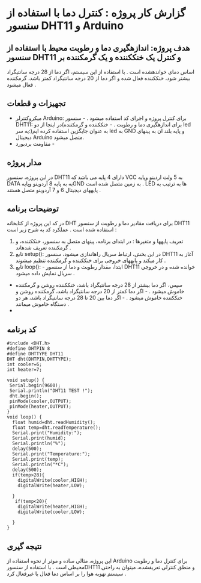 # گزارش کار پروژه : کنترل دما با استفاده از سنسور DHT11 و Arduino

## هدف پروژه: اندازهگیری دما و رطوبت محیط با استفاده از سنسور DHT11 و کنترل یک خنککننده و یک گرمکننده بر
اساس دمای خواندهشده است . با استفاده از این سیستم، اگر دما از 28 درجه سانتیگراد بیشتر شود، خنککننده فعال شده و اگر
دما از 20 درجه سانتیگراد کمتر باشد، گرمکننده فعال میشود .

## تجهیزات و قطعات
- میکروکنترلر Arduino: برای کنترل پروژه و اجرای کد استفاده میشود . - سنسور DHT11: برای اندازهگیری دما و رطوبت . - خنککننده و گرمکننده)در اینجا از دو led به عنوان جایگزین استفاده کرده ایم(:یه سر led به GND و پایه بلند ان به
پینهای دیجیتال Arduino متصل میشود.
- مقاومت
بردبورد -

## مدار پروژه
در این پروژه، سنسور DHT11 دارای 4 پایه می باشد که VCC به 5 ولت اردینو وپایه DATA به به پایه 8 آردوینو وپایهGND به زمین متصل شده است . LED ها به ترتیب به پایههای دیجیتال 6 و 7 آردوینو متصل هستند .


## توضیحات برنامه
در کد این پروژه از کتابخانه DHT برای دریافت مقادیر دما و رطوبت از سنسور DHT11 استفاده شده است . عملکرد کد به شرح زیر است :
1. تعریف پایهها و متغیرها : در ابتدای برنامه، پینهای متصل به سنسور، خنککننده، و گرمکننده تعریف شدهاند .
2. تابع setup(): در این بخش، ارتباط سریال راهاندازی میشود، سنسور DHT11 آغاز به کار میکند و پایههای خروجی
برای خنککننده و گرمکننده تنظیم میشوند .
3. تابع loop(): - ابتدا، مقدار رطوبت و دما از سنسور DHT11 خوانده شده و در خروجی سریال نمایش داده میشود .
- سپس، اگر دما بیشتر از 28 درجه سانتیگراد باشد، خنککننده روشن و گرمکننده خاموش میشود . - اگر دما کمتر از 20 درجه سانتیگراد باشد، گرمکننده روشن و خنککننده خاموش میشود . - اگر دما بین 20 تا 28 درجه سانتیگراد باشد، هر دو دستگاه خاموش میمانند .
- 
## کد برنامه
```
#include <DHT.h>
#define DHTPIN 8
#define DHTTYPE DHT11
DHT dht(DHTPIN,DHTTYPE);
int cooler=6;
int heater=7;

void setup() {
 Serial.begin(9600);
 Serial.println("DHT11 TEST !");
 dht.begin();
 pinMode(cooler,OUTPUT);
 pinMode(heater,OUTPUT);
}
void loop() {
  float humid=dht.readHumidity();
  float temp=dht.readTemperature();
  Serial.print("Humidity:");
  Serial.print(humid);
  Serial.println("%");
  delay(500);
  Serial.print("Temperature:");
  Serial.print(temp);
  Serial.println("*C");
  delay(500);
  if(temp>28){
    digitalWrite(cooler,HIGH);
    digitalWrite(heater,LOW);
    
  }
   if(temp<20){
    digitalWrite(heater,HIGH);
    digitalWrite(cooler,LOW);
    
  }
}

```
## نتیجه گیری
این پروژه، مثالی ساده و موثر از نحوه استفاده از Arduino برای کنترل دما و رطوبت محیطی است . با استفاده از سنسورDHT11 و منطق کنترلی تعریفشده، میتوان به راحتی سیستم تهویه هوا را بر اساس دما فعال یا غیرفعال کرد .
